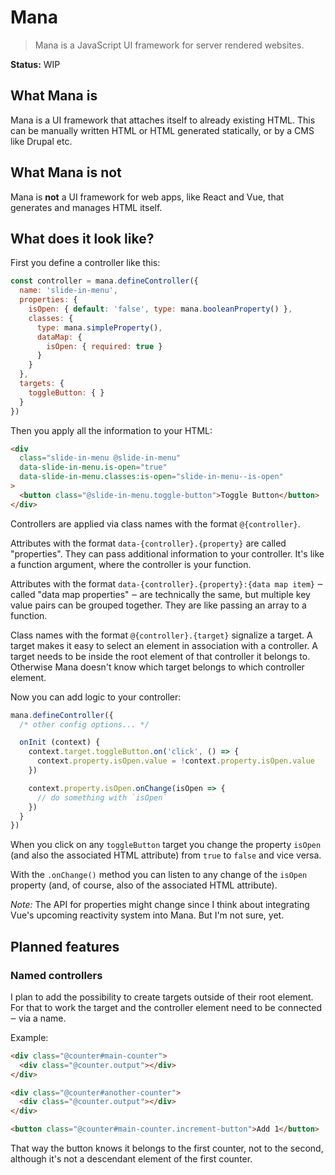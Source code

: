 # Mana

> Mana is a JavaScript UI framework for server rendered websites.

**Status:** WIP

## What Mana is

Mana is a UI framework that attaches itself to already existing HTML. This can be manually written HTML or HTML generated statically, or by a CMS like Drupal etc.

## What Mana is **not**

Mana is **not** a UI framework for web apps, like React and Vue, that generates and manages HTML itself.

## What does it look like?

First you define a controller like this:

~~~ js
const controller = mana.defineController({
  name: 'slide-in-menu',
  properties: {
    isOpen: { default: 'false', type: mana.booleanProperty() },
    classes: {
      type: mana.simpleProperty(),
      dataMap: {
        isOpen: { required: true }
      }
    }
  },
  targets: {
    toggleButton: { }
  }
})
~~~

Then you apply all the information to your HTML:

~~~ html
<div
  class="slide-in-menu @slide-in-menu"
  data-slide-in-menu.is-open="true"
  data-slide-in-menu.classes:is-open="slide-in-menu--is-open"
>
  <button class="@slide-in-menu.toggle-button">Toggle Button</button>
</div>
~~~

Controllers are applied via class names with the format `@{controller}`.

Attributes with the format `data-{controller}.{property}` are called "properties". They can pass additional information to your controller. It's like a function argument, where the controller is your function.

Attributes with the format `data-{controller}.{property}:{data map item}` ‒ called "data map properties" ‒ are technically the same, but multiple key value pairs can be grouped together. They are like passing an array to a function.

Class names with the format `@{controller}.{target}` signalize a target. A target makes it easy to select an element in association with a controller. A target needs to be inside the root element of that controller it belongs to. Otherwise Mana doesn't know which target belongs to which controller element.

Now you can add logic to your controller:

~~~ js
mana.defineController({
  /* other config options... */

  onInit (context) {
    context.target.toggleButton.on('click', () => {
      context.property.isOpen.value = !context.property.isOpen.value
    })

    context.property.isOpen.onChange(isOpen => {
      // do something with `isOpen`
    })
  }
})
~~~

When you click on any `toggleButton` target you change the property `isOpen` (and also the associated HTML attribute) from `true` to `false` and vice versa.

With the `.onChange()` method you can listen to any change of the `isOpen` property (and, of course, also of the associated HTML attribute).

*Note:* The API for properties might change since I think about integrating Vue's upcoming reactivity system into Mana. But I'm not sure, yet.

## Planned features

### Named controllers

I plan to add the possibility to create targets outside of their root element. For that to work the target and the controller element need to be connected ‒ via a name.

Example:

~~~ html
<div class="@counter#main-counter">
  <div class="@counter.output"></div>
</div>

<div class="@counter#another-counter">
  <div class="@counter.output"></div>
</div>

<button class="@counter#main-counter.increment-button">Add 1</button>
~~~

That way the button knows it belongs to the first counter, not to the second, although it's not a descendant element of the first counter.